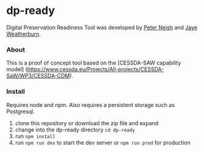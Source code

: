 # dp-ready
Digital Preservation Readiness Tool was developed by [Peter Neish](https://twitter.com/peterneish) and [Jaye Weatherburn](https://twitter.com/jayechats).

### About
This is a proof of concept tool based on the  [CESSDA-SAW capability model] (https://www.cessda.eu/Projects/All-projects/CESSDA-SaW/WP3/CESSDA-CDM). 


### Install

Requires node and npm. Also requires a persistent storage such as Postgresql.

1. clone this repository or download the zip file and expand
2. change into the dp-ready directory `cd dp-ready`
3. run `npm install`
4. run `npm run dev` to start the dev server or `npm run prod` for production


